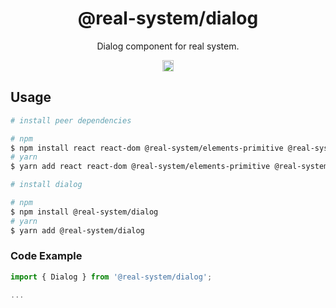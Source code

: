 <h1 align="center">@real-system/dialog</h1>
<p align="center">Dialog component for real system.</p>
<p align="center">
<a href="https://www.npmjs.com/package/@real-system/dialog"><img src="https://badgen.net/npm/v/@real-system/dialog?label=&icon=npm&color=blue" alt="npm version" height="18"/></a>
</p>

## Usage

```bash
# install peer dependencies

# npm
$ npm install react react-dom @real-system/elements-primitive @real-system/button @real-system/dialog-primitive @real-system/styled-library
# yarn
$ yarn add react react-dom @real-system/elements-primitive @real-system/button @real-system/dialog-primitive @real-system/styled-library

# install dialog

# npm
$ npm install @real-system/dialog
# yarn
$ yarn add @real-system/dialog
```

### Code Example

```typescript
import { Dialog } from '@real-system/dialog';

...

```
